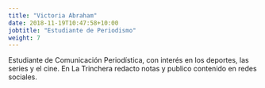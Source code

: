 ```yaml
---
title: "Victoria Abraham"
date: 2018-11-19T10:47:58+10:00
jobtitle: "Estudiante de Periodismo"
weight: 7
---
```


Estudiante de Comunicación Periodística, con interés en los deportes, las series y el cine. En La Trinchera redacto notas y publico contenido en redes sociales.
